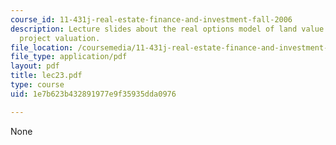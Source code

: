 ```yaml
---
course_id: 11-431j-real-estate-finance-and-investment-fall-2006
description: Lecture slides about the real options model of land value and development
  project valuation.
file_location: /coursemedia/11-431j-real-estate-finance-and-investment-fall-2006/1e7b623b432891977e9f35935dda0976_lec23.pdf
file_type: application/pdf
layout: pdf
title: lec23.pdf
type: course
uid: 1e7b623b432891977e9f35935dda0976

---
```

None